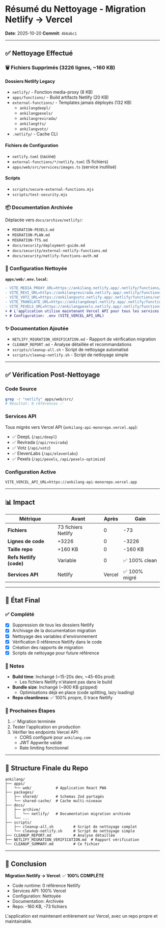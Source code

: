 # Résumé du Nettoyage - Migration Netlify → Vercel

**Date**: 2025-10-20
**Commit**: `4b6abc1`

---

## ✅ Nettoyage Effectué

### 🗑️ Fichiers Supprimés (3226 lignes, ~160 KB)

#### Dossiers Netlify Legacy
- `netlify/` - Fonction media-proxy (8 KB)
- `apps/functions/` - Build artifacts Netlify (20 KB)
- `external-functions/` - Templates jamais déployés (132 KB)
  - `ankilangdeepl/`
  - `ankilangpexels/`
  - `ankilangrevirada/`
  - `ankilangtts/`
  - `ankilangvotz/`
- `.netlify/` - Cache CLI

#### Fichiers de Configuration
- `netlify.toml` (racine)
- `external-functions/*/netlify.toml` (5 fichiers)
- `apps/web/src/services/images.ts` (service inutilisé)

#### Scripts
- `scripts/secure-external-functions.mjs`
- `scripts/test-security.mjs`

### 📦 Documentation Archivée

Déplacée vers `docs/archive/netlify/`:
- `MIGRATION-PEXELS.md`
- `MIGRATION-PLAN.md`
- `MIGRATION-TTS.md`
- `docs/security/deployment-guide.md`
- `docs/security/external-netlify-functions.md`
- `docs/security/netlify-functions-auth.md`

### 🔧 Configuration Nettoyée

**`apps/web/.env.local`**:
```diff
- VITE_MEDIA_PROXY_URL=https://ankilang.netlify.app/.netlify/functions/media-proxy
- VITE_REVI_URL=https://ankilangrevirada.netlify.app/.netlify/functions/revirada
- VITE_VOTZ_URL=https://ankilangvotz.netlify.app/.netlify/functions/votz
- VITE_TRANSLATE_URL=https://ankilangdeepl.netlify.app/.netlify/functions/translate
- VITE_PEXELS_URL=https://ankilangpexels.netlify.app/.netlify/functions/pexels
+ # L'application utilise maintenant Vercel API pour tous les services externes
+ # Configuration: .env (VITE_VERCEL_API_URL)
```

### ✨ Documentation Ajoutée

- `NETLIFY_MIGRATION_VERIFICATION.md` - Rapport de vérification migration
- `CLEANUP_REPORT.md` - Analyse détaillée et recommandations
- `scripts/cleanup-all.sh` - Script de nettoyage automatisé
- `scripts/cleanup-netlify.sh` - Script de nettoyage simple

---

## ✅ Vérification Post-Nettoyage

### Code Source
```bash
grep -r "netlify" apps/web/src/
# Résultat: 0 références ✅
```

### Services API
Tous migrés vers Vercel API (`ankilang-api-monorepo.vercel.app`):
- ✅ DeepL (`/api/deepl`)
- ✅ Revirada (`/api/revirada`)
- ✅ Votz (`/api/votz`)
- ✅ ElevenLabs (`/api/elevenlabs`)
- ✅ Pexels (`/api/pexels`, `/api/pexels-optimize`)

### Configuration Active
```env
VITE_VERCEL_API_URL=https://ankilang-api-monorepo.vercel.app
```

---

## 📊 Impact

| Métrique | Avant | Après | Gain |
|----------|-------|-------|------|
| **Fichiers** | 73 fichiers Netlify | 0 | -73 |
| **Lignes de code** | +3226 | 0 | -3226 |
| **Taille repo** | +160 KB | 0 | -160 KB |
| **Refs Netlify (code)** | Variable | 0 | ✅ 100% clean |
| **Services API** | Netlify | Vercel | ✅ 100% migré |

---

## 🎯 État Final

### ✅ Complété
- [x] Suppression de tous les dossiers Netlify
- [x] Archivage de la documentation migration
- [x] Nettoyage des variables d'environnement
- [x] Vérification 0 référence Netlify dans le code
- [x] Création des rapports de migration
- [x] Scripts de nettoyage pour future référence

### 📝 Notes
- **Build time**: Inchangé (~15-20s dev, ~45-60s prod)
  - Les fichiers Netlify n'étaient pas dans le build
- **Bundle size**: Inchangé (~900 KB gzipped)
  - Optimisations déjà en place (code splitting, lazy loading)
- **Repo cleanliness**: ✅ 100% propre, 0 trace Netlify

### 🚀 Prochaines Étapes
1. ✅ Migration terminée
2. Tester l'application en production
3. Vérifier les endpoints Vercel API:
   - CORS configuré pour `ankilang.com`
   - JWT Appwrite validé
   - Rate limiting fonctionnel

---

## 📁 Structure Finale du Repo

```
ankilang/
├── apps/
│   └── web/           # Application React PWA
├── packages/
│   ├── shared/        # Schemas Zod partagés
│   └── shared-cache/  # Cache multi-niveaux
├── docs/
│   ├── archive/
│   │   └── netlify/   # Documentation migration archivée
│   └── ...
├── scripts/
│   ├── cleanup-all.sh         # Script de nettoyage complet
│   └── cleanup-netlify.sh     # Script de nettoyage simple
├── CLEANUP_REPORT.md          # Analyse détaillée
├── NETLIFY_MIGRATION_VERIFICATION.md  # Rapport vérification
└── CLEANUP_SUMMARY.md         # Ce fichier
```

---

## 🎉 Conclusion

**Migration Netlify → Vercel**: ✅ **100% COMPLÈTE**

- Code runtime: 0 référence Netlify
- Services API: 100% Vercel
- Configuration: Nettoyée
- Documentation: Archivée
- Repo: -160 KB, -73 fichiers

L'application est maintenant entièrement sur Vercel, avec un repo propre et maintainable.
